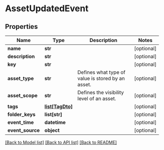 # AssetUpdatedEvent

## Properties
Name | Type | Description | Notes
------------ | ------------- | ------------- | -------------
**name** | **str** |  | [optional] 
**description** | **str** |  | [optional] 
**key** | **str** |  | [optional] 
**asset_type** | **str** | Defines what type of value is stored by an asset. | [optional] 
**asset_scope** | **str** | Defines the visibility level of an asset. | [optional] 
**tags** | [**list[TagDto]**](TagDto.md) |  | [optional] 
**folder_keys** | **list[str]** |  | [optional] 
**event_time** | **datetime** |  | [optional] 
**event_source** | **object** |  | [optional] 

[[Back to Model list]](../README.md#documentation-for-models) [[Back to API list]](../README.md#documentation-for-api-endpoints) [[Back to README]](../README.md)


